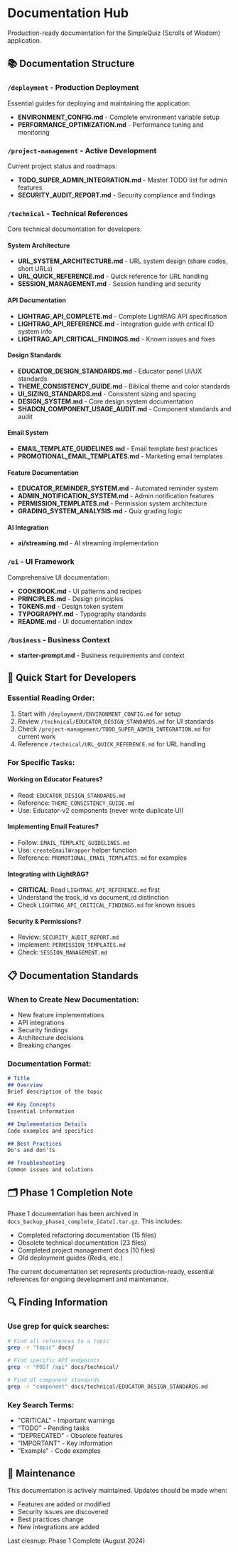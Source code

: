 # Documentation Hub

Production-ready documentation for the SimpleQuiz (Scrolls of Wisdom) application.

## 📚 Documentation Structure

### `/deployment` - Production Deployment
Essential guides for deploying and maintaining the application:
- **ENVIRONMENT_CONFIG.md** - Complete environment variable setup
- **PERFORMANCE_OPTIMIZATION.md** - Performance tuning and monitoring

### `/project-management` - Active Development
Current project status and roadmaps:
- **TODO_SUPER_ADMIN_INTEGRATION.md** - Master TODO list for admin features
- **SECURITY_AUDIT_REPORT.md** - Security compliance and findings

### `/technical` - Technical References
Core technical documentation for developers:

#### System Architecture
- **URL_SYSTEM_ARCHITECTURE.md** - URL system design (share codes, short URLs)
- **URL_QUICK_REFERENCE.md** - Quick reference for URL handling
- **SESSION_MANAGEMENT.md** - Session handling and security

#### API Documentation
- **LIGHTRAG_API_COMPLETE.md** - Complete LightRAG API specification
- **LIGHTRAG_API_REFERENCE.md** - Integration guide with critical ID system info
- **LIGHTRAG_API_CRITICAL_FINDINGS.md** - Known issues and fixes

#### Design Standards
- **EDUCATOR_DESIGN_STANDARDS.md** - Educator panel UI/UX standards
- **THEME_CONSISTENCY_GUIDE.md** - Biblical theme and color standards
- **UI_SIZING_STANDARDS.md** - Consistent sizing and spacing
- **DESIGN_SYSTEM.md** - Core design system documentation
- **SHADCN_COMPONENT_USAGE_AUDIT.md** - Component standards and audit

#### Email System
- **EMAIL_TEMPLATE_GUIDELINES.md** - Email template best practices
- **PROMOTIONAL_EMAIL_TEMPLATES.md** - Marketing email templates

#### Feature Documentation
- **EDUCATOR_REMINDER_SYSTEM.md** - Automated reminder system
- **ADMIN_NOTIFICATION_SYSTEM.md** - Admin notification features
- **PERMISSION_TEMPLATES.md** - Permission system architecture
- **GRADING_SYSTEM_ANALYSIS.md** - Quiz grading logic

#### AI Integration
- **ai/streaming.md** - AI streaming implementation

### `/ui` - UI Framework
Comprehensive UI documentation:
- **COOKBOOK.md** - UI patterns and recipes
- **PRINCIPLES.md** - Design principles
- **TOKENS.md** - Design token system
- **TYPOGRAPHY.md** - Typography standards
- **README.md** - UI documentation index

### `/business` - Business Context
- **starter-prompt.md** - Business requirements and context

## 🚀 Quick Start for Developers

### Essential Reading Order:
1. Start with `/deployment/ENVIRONMENT_CONFIG.md` for setup
2. Review `/technical/EDUCATOR_DESIGN_STANDARDS.md` for UI standards
3. Check `/project-management/TODO_SUPER_ADMIN_INTEGRATION.md` for current work
4. Reference `/technical/URL_QUICK_REFERENCE.md` for URL handling

### For Specific Tasks:

#### Working on Educator Features?
- Read: `EDUCATOR_DESIGN_STANDARDS.md`
- Reference: `THEME_CONSISTENCY_GUIDE.md`
- Use: Educator-v2 components (never write duplicate UI)

#### Implementing Email Features?
- Follow: `EMAIL_TEMPLATE_GUIDELINES.md`
- Use: `createEmailWrapper` helper function
- Reference: `PROMOTIONAL_EMAIL_TEMPLATES.md` for examples

#### Integrating with LightRAG?
- **CRITICAL**: Read `LIGHTRAG_API_REFERENCE.md` first
- Understand the track_id vs document_id distinction
- Check `LIGHTRAG_API_CRITICAL_FINDINGS.md` for known issues

#### Security & Permissions?
- Review: `SECURITY_AUDIT_REPORT.md`
- Implement: `PERMISSION_TEMPLATES.md`
- Check: `SESSION_MANAGEMENT.md`

## 📋 Documentation Standards

### When to Create New Documentation:
- New feature implementations
- API integrations
- Security findings
- Architecture decisions
- Breaking changes

### Documentation Format:
```markdown
# Title
## Overview
Brief description of the topic

## Key Concepts
Essential information

## Implementation Details
Code examples and specifics

## Best Practices
Do's and don'ts

## Troubleshooting
Common issues and solutions
```

## 🗂️ Phase 1 Completion Note

Phase 1 documentation has been archived in `docs_backup_phase1_complete_[date].tar.gz`. This includes:
- Completed refactoring documentation (15 files)
- Obsolete technical documentation (23 files)
- Completed project management docs (10 files)
- Old deployment guides (Redis, etc.)

The current documentation set represents production-ready, essential references for ongoing development and maintenance.

## 🔍 Finding Information

### Use grep for quick searches:
```bash
# Find all references to a topic
grep -r "topic" docs/

# Find specific API endpoints
grep -r "POST /api" docs/technical/

# Find UI component standards
grep -r "component" docs/technical/EDUCATOR_DESIGN_STANDARDS.md
```

### Key Search Terms:
- "CRITICAL" - Important warnings
- "TODO" - Pending tasks
- "DEPRECATED" - Obsolete features
- "IMPORTANT" - Key information
- "Example" - Code examples

## 📝 Maintenance

This documentation is actively maintained. Updates should be made when:
- Features are added or modified
- Security issues are discovered
- Best practices change
- New integrations are added

Last cleanup: Phase 1 Complete (August 2024)